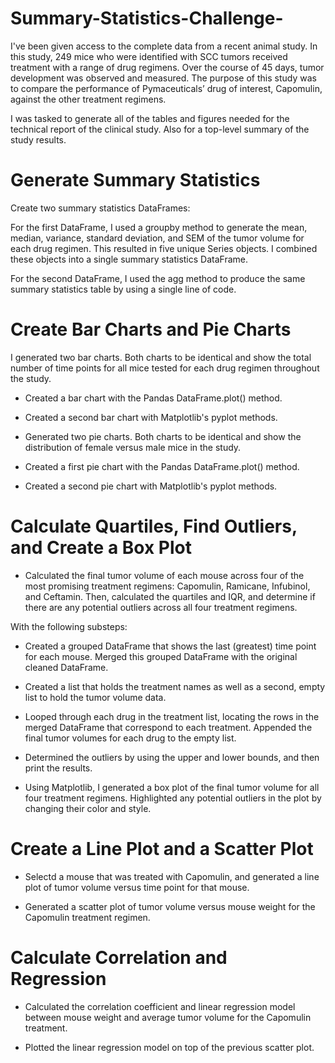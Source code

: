 # Summary-Statistics-Challenge-

I've been given access to the complete data from a recent animal study. In this study, 249 mice who were identified with SCC tumors received treatment with a range of drug regimens. Over the course of 45 days, tumor development was observed and measured. The purpose of this study was to compare the performance of Pymaceuticals’ drug of interest, Capomulin, against the other treatment regimens.

I was tasked to generate all of the tables and figures needed for the technical report of the clinical study. Also for a top-level summary of the study results.


# Generate Summary Statistics
Create two summary statistics DataFrames:

For the first DataFrame, I used a groupby method to generate the mean, median, variance, standard deviation, and SEM of the tumor volume for each drug regimen. This resulted in five unique Series objects. I combined these objects into a single summary statistics DataFrame.

For the second DataFrame, I used the agg method to produce the same summary statistics table by using a single line of code.


# Create Bar Charts and Pie Charts
I generated two bar charts. Both charts to be identical and show the total number of time points for all mice tested for each drug regimen throughout the study.

- Created a bar chart with the Pandas DataFrame.plot() method.

- Created a second bar chart with Matplotlib's pyplot methods.

- Generated two pie charts. Both charts to be identical and show the distribution of female versus male mice in the study.

- Created a first pie chart with the Pandas DataFrame.plot() method.

- Created a second pie chart with Matplotlib's pyplot methods.


# Calculate Quartiles, Find Outliers, and Create a Box Plot
- Calculated the final tumor volume of each mouse across four of the most promising treatment regimens: Capomulin, Ramicane, Infubinol, and Ceftamin. 
    Then, calculated the quartiles and IQR, and determine if there are any potential outliers across all four treatment regimens. 

With the following substeps:
- Created a grouped DataFrame that shows the last (greatest) time point for each mouse. Merged this grouped DataFrame with the original cleaned DataFrame.

- Created a list that holds the treatment names as well as a second, empty list to hold the tumor volume data.

- Looped through each drug in the treatment list, locating the rows in the merged DataFrame that correspond to each treatment. Appended the final tumor volumes for each drug to the empty list.

- Determined the outliers by using the upper and lower bounds, and then print the results.

- Using Matplotlib, I generated a box plot of the final tumor volume for all four treatment regimens. Highlighted any potential outliers in the plot by changing their color and style.


# Create a Line Plot and a Scatter Plot
- Selectd a mouse that was treated with Capomulin, and generated a line plot of tumor volume versus time point for that mouse.

- Generated a scatter plot of tumor volume versus mouse weight for the Capomulin treatment regimen.

# Calculate Correlation and Regression
- Calculated the correlation coefficient and linear regression model between mouse weight and average tumor volume for the Capomulin treatment.

- Plotted the linear regression model on top of the previous scatter plot.
